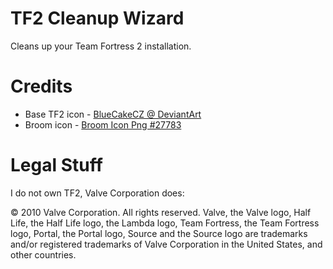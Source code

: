 # TF2 Cleanup Wizard
Cleans up your Team Fortress 2 installation.

# Credits
* Base TF2 icon - [BlueCakeCZ @ DeviantArt](https://www.deviantart.com/bluecakecz/art/Team-Fortress-2-HD-Icon-437666032)
* Broom icon - [Broom Icon Png #27783](https://icon-library.net/icon/broom-icon-png-1.html)

# Legal Stuff
I do not own TF2, Valve Corporation does:

© 2010 Valve Corporation. All rights reserved. Valve, the Valve logo, Half Life, the Half Life logo, the Lambda logo, Team Fortress, the Team Fortress logo, Portal, the Portal logo, Source and the Source logo are trademarks and/or registered trademarks of Valve Corporation in the United States, and other countries.
